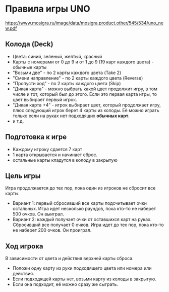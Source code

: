 # Правила игры UNO

https://www.mosigra.ru/image/data/mosigra.product.other/545/534/uno_new.pdf

## Колода (Deck)

* Цвета: синий, зеленый, желтый, красный
* Карты с номерами от 0 до 9 и от 1 до 9 (19 карт каждого цвета) - обычные карты
* "Возьми две" - по 2 карты каждого цвета (Take 2)
* "Смени направление" - по 2 карты каждого цвета (Reverse)
* "Пропусти ход" - по 2 карты каждого цвета (Skip)
* "Дикая карта" - можно выбрать какой цвет продолжит игру, в том числе и тот, который был до этого. 
Если это первая карта игры, то цвет выбирает первый игрок.
* "Дикая карта +4" - игрок выбирает цвет, который продолжает игру, плюс следующий игрок берет 4 карты из колоды.
Её можно играть только если на руках нет подходящих **обычных карт**. 
* и т.д.

## Подготовка к игре

* Каждому игроку сдается 7 карт
* 1 карта открывается и начинает сброс.
* остальные карты кладутся в колоду в закрытую

## Цель игры

Игра продолжается до тех пор, пока один из игроков не сбросит все карты.

* Вариант 1: первый сбросивший все карты подсчитывает очки остальных. Игра идет несколько раундов, пока кто-то не наберет 500 очков. Он выиграл.
* Вариант 2: каждый получает очки от оставшихся карт на руках. Сбросивший все получает 0 очков. Игра идет до тех пор, пока кто-то не наберет 200 очков. Он проиграл.

## Ход игрока

В зависимости от цвета и действия верхней карты сброса.

* Положи одну карту из руки подходящего цвета или номера или действия.
* Если подходящей карты нет, возьми карту из колоды в закрытую.
* Если она подходит, её можно сразу же сыграть.


